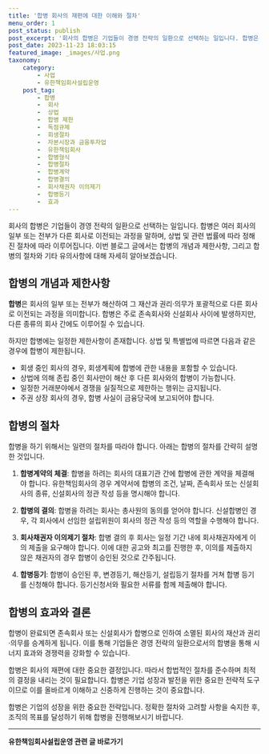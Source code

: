 ```yaml
---
title: '합병 회사의 재편에 대한 이해와 절차'
menu_order: 1
post_status: publish
post_excerpt: '회사의 합병은 기업들이 경영 전략의 일환으로 선택하는 일입니다. 합병은 여러 회사의 일부 또는 전부가 다른 회사로 이전되는 과정을 말하며, 상법 및 관련 법률에 따라 정해진 절차에 따라 이루어집니다. 이번 블로그 글에서는 합병의 개념과 제한사항, 그리고 합병의 절차와 기타 유의사항에 대해 자세히 알아보겠습니다.'
post_date: 2023-11-23 18:03:15
featured_image: _images/사업.png
taxonomy:
    category:
        - 사업
        - 유한책임회사설립운영
    post_tag:
        - 합병
        -  회사
        -  상법
        -  합병 제한
        -  독점규제
        -  회생절차
        -  자본시장과 금융투자업
        -  유한책임회사
        -  합병형식
        -  합병절차
        -  합병계약
        -  합병결의
        -  회사채권자 이의제기
        -  합병등기
        -  효과
---
```



회사의 합병은 기업들이 경영 전략의 일환으로 선택하는 일입니다. 합병은 여러 회사의 일부 또는 전부가 다른 회사로 이전되는 과정을 말하며, 상법 및 관련 법률에 따라 정해진 절차에 따라 이루어집니다. 이번 블로그 글에서는 합병의 개념과 제한사항, 그리고 합병의 절차와 기타 유의사항에 대해 자세히 알아보겠습니다.

## 합병의 개념과 제한사항

**합병**은 회사의 일부 또는 전부가 해산하여 그 재산과 권리·의무가 포괄적으로 다른 회사로 이전되는 과정을 의미합니다. 합병은 주로 존속회사와 신설회사 사이에 발생하지만, 다른 종류의 회사 간에도 이루어질 수 있습니다.

하지만 합병에는 일정한 제한사항이 존재합니다. 상법 및 특별법에 따르면 다음과 같은 경우에 합병이 제한됩니다.
- 회생 중인 회사의 경우, 회생계획에 합병에 관한 내용을 포함할 수 있습니다.
- 상법에 의해 존립 중인 회사만이 해산 후 다른 회사와의 합병이 가능합니다.
- 일정한 거래분야에서 경쟁을 실질적으로 제한하는 행위는 금지됩니다.
- 주권 상장 회사의 경우, 합병 사실이 금융당국에 보고되어야 합니다.

## 합병의 절차

합병을 하기 위해서는 일련의 절차를 따라야 합니다. 아래는 합병의 절차를 간략히 설명한 것입니다.

1. **합병계약의 체결**: 합병을 하려는 회사의 대표기관 간에 합병에 관한 계약을 체결해야 합니다. 유한책임회사의 경우 계약서에 합병의 조건, 날짜, 존속회사 또는 신설회사의 종류, 신설회사의 정관 작성 등을 명시해야 합니다.

2. **합병의 결의**: 합병을 하려는 회사는 총사원의 동의를 얻어야 합니다. 신설합병인 경우, 각 회사에서 선임한 설립위원이 회사의 정관 작성 등의 역할을 수행해야 합니다.

3. **회사채권자 이의제기 절차**: 합병 결의 후 회사는 일정 기간 내에 회사채권자에게 이의 제출을 요구해야 합니다. 이에 대한 공고와 최고를 진행한 후, 이의를 제출하지 않은 채권자의 경우 합병이 승인된 것으로 간주됩니다.

4. **합병등기**: 합병이 승인된 후, 변경등기, 해산등기, 설립등기 절차를 거쳐 합병 등기를 신청해야 합니다. 등기신청서와 필요한 서류를 함께 제출해야 합니다.

## 합병의 효과와 결론

합병이 완료되면 존속회사 또는 신설회사가 합병으로 인하여 소멸된 회사의 재산과 권리·의무를 승계하게 됩니다. 이를 통해 기업들은 경영 전략의 일환으로서의 합병을 통해 시너지 효과와 경쟁력을 강화할 수 있습니다.

합병은 회사의 재편에 대한 중요한 결정입니다. 따라서 합법적인 절차를 준수하며 최적의 결정을 내리는 것이 필요합니다. 합병은 기업 성장과 발전을 위한 중요한 전략적 도구이므로 이를 올바르게 이해하고 신중하게 진행하는 것이 중요합니다.

합병은 기업의 성장을 위한 중요한 전략입니다. 정확한 절차와 고려할 사항을 숙지한 후, 조직의 목표를 달성하기 위해 합병을 진행해보시기 바랍니다.
<!-- wp:separator -->
<hr class="wp-block-separator has-alpha-channel-opacity"/>
<!-- /wp:separator -->

<!-- wp:group {"backgroundColor":"base","layout":{"type":"constrained"}} -->
<div class="wp-block-group has-base-background-color has-background"><!-- wp:paragraph {"align":"center","fontSize":"medium"} -->
<p class="has-text-align-center has-large-font-size"><strong>유한책임회사설립운영 관련 글 바로가기</strong></p>
<!-- /wp:paragraph -->


<!-- wp:latest-posts
{"categories":[{"id":28319,"count":19,"description":"","link":"https://uknowlaw.com/category/%ec%9c%a0%ed%95%9c%ec%b1%85%ec%9e%84%ed%9a%8c%ec%82%ac%ec%84%a4%eb%a6%bd%ec%9a%b4%ec%98%81/","name":"유한책임회사설립운영","slug":"유한책임회사설립운영","taxonomy":"category","parent":0,"meta":[],"_links":{"self":[{"href":"https://uknowlaw.com/wp-json/wp/v2/categories/28319"}],"collection":[{"href":"https://uknowlaw.com/wp-json/wp/v2/categories"}],"about":[{"href":"https://uknowlaw.com/wp-json/wp/v2/taxonomies/category"}],"wp:post_type":[{"href":"https://uknowlaw.com/wp-json/wp/v2/posts?categories=28319"}],"curies":[{"name":"wp","href":"https://api.w.org/{rel}","templated":true}]}}],"postsToShow":100,"excerptLength":28,"postLayout":"grid","columns":2,"featuredImageAlign":"left","featuredImageSizeSlug":"large","fontSize":"small"} /--></div>
<!-- /wp:group -->